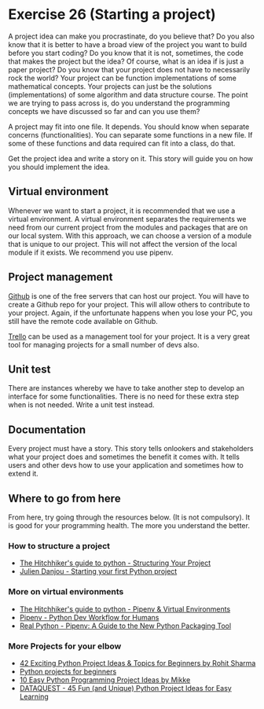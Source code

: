 # Exercise 26 (Starting a project)

A project idea can make you procrastinate, do you believe that? Do you also know that it is better to have a broad view of the project you want to build before you start coding? Do you know that it is not, sometimes, the code that makes the project but the idea? Of course, what is an idea if is just a paper project? Do you know that your project does not have to necessarily rock the world? Your project can be function implementations of some mathematical concepts. Your projects can just be the solutions (implementations) of some algorithm and data structure course. The point we are trying to pass across is, do you understand the programming concepts we have discussed so far and can you use them?

A project may fit into one file. It depends. You should know when separate concerns (functionalities). You can separate some functions in a new file. If some of these functions and data required can fit into a class, do that.

Get the project idea and write a story on it. This story will guide you on how you should implement the idea.

## Virtual environment

Whenever we want to start a project, it is recommended that we use a virtual environment. A virtual environment separates the requirements we need from our current project from the modules and packages that are on our local system. With this approach, we can choose a version of a module that is unique to our project. This will not affect the version of the local module if it exists. We recommend you use pipenv.

<!-- pipenv, pyenv, pip -->

## Project management

[Github][github] is one of the free servers that can host our project. You will have to create a Github repo for your project. This will allow others to contribute to your project. Again, if the unfortunate happens when you lose your PC, you still have the remote code available on Github.

[Trello][trello] can be used as a management tool for your project. It is a very great tool for managing projects for a small number of devs also.

<!-- github and trello -->

## Unit test

There are instances whereby we have to take another step to develop an interface for some functionalities. There is no need for these extra step when is not needed. Write a unit test instead.

<!-- Add unit test to your code -->

## Documentation

Every project must have a story. This story tells onlookers and stakeholders what your project does and sometimes the benefit it comes with. It tells users and other devs how to use your application and sometimes how to extend it.

<!-- The project story and technical details -->

## Where to go from here

From here, try going through the resources below. (It is not compulsory). It is good for your programming health. The more you understand the better.

### How to structure a project

- [The Hitchhiker's guide to python - Structuring Your Project][project-structure-py-doc]
- [Julien Danjou - Starting your first Python project][project-structure-julien]

### More on virtual environments

- [The Hitchhiker's guide to python - Pipenv & Virtual Environments][py-guide-virtualenvs]
- [Pipenv - Python Dev Workflow for Humans][pipenv]
- [Real Python - Pipenv: A Guide to the New Python Packaging Tool][real-python-pipenv]

### More Projects for your elbow

- [42 Exciting Python Project Ideas & Topics for Beginners by Rohit Sharma ][upgrad-project-ideas]
- [Python projects for beginners][beginnerpythonprojects]
- [10 Easy Python Programming Project Ideas by Mikke][python-projects-for-beginners]
- [DATAQUEST - 45 Fun (and Unique) Python Project Ideas for Easy Learning][dataquest-project-for-beginners]

#

<!-- Starting a python project -->

[github]: https://github.com
[trello]: https://trello.com

<!-- project structure -->

[project-structure-py-doc]: https://docs.python-guide.org/writing/structure/
[project-structure-julien]: https://julien.danjou.info/starting-your-first-python-project/

<!-- projects -->

[upgrad-project-ideas]: https://www.upgrad.com/blog/python-projects-ideas-topics-beginners/
[beginnerpythonprojects]: https://beginnerpythonprojects.com/
[python-projects-for-beginners]: https://mikkegoes.com/python-projects-for-beginners/
[dataquest-project-for-beginners]: https://www.dataquest.io/blog/python-projects-for-beginners/

<!-- virtual environment -->

[py-guide-virtualenvs]: https://docs.python-guide.org/dev/virtualenvs/
[pipenv]: https://pipenv.pypa.io/en/latest/
[real-python-pipenv]: https://realpython.com/pipenv-guide/
